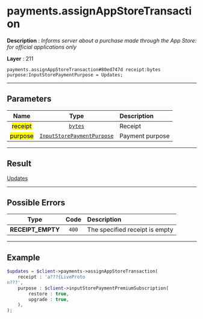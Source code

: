 # payments.assignAppStoreTransaction

**Description** : *Informs server about a purchase made through the App Store: for official applications only*

**Layer** : 211

```tl
payments.assignAppStoreTransaction#80ed747d receipt:bytes purpose:InputStorePaymentPurpose = Updates;
```

---

## Parameters

| Name | Type | Description |
| :---: | :---: | :--- |
| <mark>receipt</mark> | [`bytes`](type/bytes) | Receipt |
| <mark>purpose</mark> | [`InputStorePaymentPurpose`](type/InputStorePaymentPurpose) | Payment purpose |

---

## Result

[Updates](type/Updates)

---

## Possible Errors

| Type | Code | Description |
| :---: | :---: | :--- |
| **RECEIPT_EMPTY** | `400` | The specified receipt is empty |

---

## Example

```php
$updates = $client->payments->assignAppStoreTransaction(
	receipt : 'a???{LiveProton???',
	purpose : $client->inputStorePaymentPremiumSubscription(
		restore : true,
		upgrade : true,
	),
);
```
